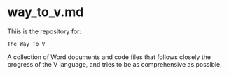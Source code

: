 # way_to_v.md

Thiis is the repository for:

    The Way To V

A collection of Word documents and code files that follows closely the progress of the V language, and tries to be as comprehensive as possible.
